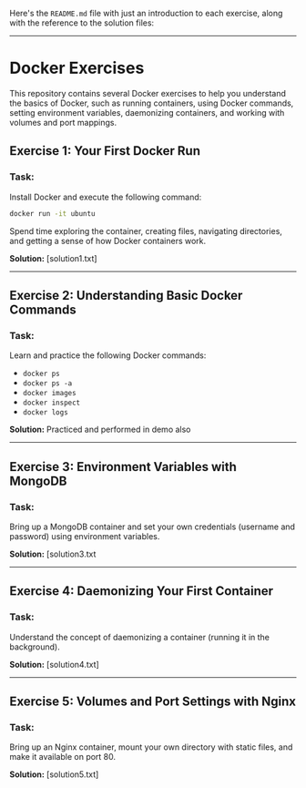 Here's the `README.md` file with just an introduction to each exercise, along with the reference to the solution files:

---

# Docker Exercises

This repository contains several Docker exercises to help you understand the basics of Docker, such as running containers, using Docker commands, setting environment variables, daemonizing containers, and working with volumes and port mappings.

## Exercise 1: Your First Docker Run

### Task:
Install Docker and execute the following command:
```bash
docker run -it ubuntu
```
Spend time exploring the container, creating files, navigating directories, and getting a sense of how Docker containers work.

**Solution:** [solution1.txt]

---

## Exercise 2: Understanding Basic Docker Commands

### Task:
Learn and practice the following Docker commands:
- `docker ps`
- `docker ps -a`
- `docker images`
- `docker inspect`
- `docker logs`

**Solution:** Practiced and performed in demo also

---

## Exercise 3: Environment Variables with MongoDB

### Task:
Bring up a MongoDB container and set your own credentials (username and password) using environment variables.

**Solution:** [solution3.txt

---

## Exercise 4: Daemonizing Your First Container

### Task:
Understand the concept of daemonizing a container (running it in the background).

**Solution:** [solution4.txt]

---

## Exercise 5: Volumes and Port Settings with Nginx

### Task:
Bring up an Nginx container, mount your own directory with static files, and make it available on port 80.

**Solution:** [solution5.txt]
